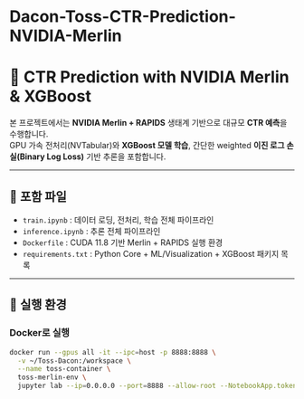 # Dacon-Toss-CTR-Prediction-NVIDIA-Merlin

# 📢 CTR Prediction with NVIDIA Merlin & XGBoost

본 프로젝트에서는 **NVIDIA Merlin + RAPIDS** 생태계 기반으로 대규모 **CTR 예측**을 수행합니다.  
GPU 가속 전처리(NVTabular)와 **XGBoost 모델 학습**, 간단한 weighted **이진 로그 손실(Binary Log Loss)** 기반 추론을 포함합니다.

---

## 📁 포함 파일

- `train.ipynb` : 데이터 로딩, 전처리, 학습 전체 파이프라인
- `inference.ipynb` : 추론 전체 파이프라인
- `Dockerfile` : CUDA 11.8 기반 Merlin + RAPIDS 실행 환경
- `requirements.txt` : Python Core + ML/Visualization + XGBoost 패키지 목록

---

## 🚀 실행 환경

### Docker로 실행
```bash
docker run --gpus all -it --ipc=host -p 8888:8888 \
  -v ~/Toss-Dacon:/workspace \
  --name toss-container \
  toss-merlin-env \
  jupyter lab --ip=0.0.0.0 --port=8888 --allow-root --NotebookApp.token=''
